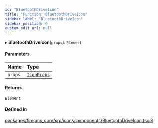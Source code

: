```yaml
---
id: "BluetoothDriveIcon"
title: "Function: BluetoothDriveIcon"
sidebar_label: "BluetoothDriveIcon"
sidebar_position: 0
custom_edit_url: null
---
```


▸ **BluetoothDriveIcon**(`props`): `Element`

#### Parameters

| Name | Type |
| :------ | :------ |
| `props` | [`IconProps`](../types/IconProps.md) |

#### Returns

`Element`

#### Defined in

[packages/firecms_core/src/icons/components/BluetoothDriveIcon.tsx:3](https://github.com/FireCMSco/firecms/blob/d45f3739/packages/firecms_core/src/icons/components/BluetoothDriveIcon.tsx#L3)
